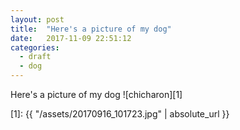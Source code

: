 ```yaml
---
layout: post
title:  "Here's a picture of my dog"
date:   2017-11-09 22:51:12
categories:
  - draft
  - dog
---
```


Here's a picture of my dog
![chicharon][1]

[1]: {{ "/assets/20170916_101723.jpg" | absolute_url }}

